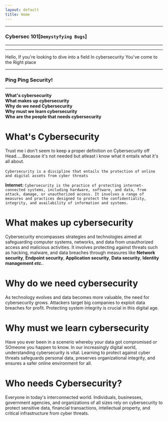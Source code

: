 ```yaml
---
layout: default
title: Home
---
```


* * *
### Cybersec 101[`Demystyfying Bugs`]
* * *
<hr>

Hello, If you're looking to dive into a field In cybersecurity You've come to the Right place

* * *
### Ping Ping Security!
* * *
**What's cybersecurity**<br/>
**What makes up cybersecurity**<br/>
**Why do we need Cybersecurity**<br/>
**Why must we learn cybersecurity**<br/>
**Who are the people that needs cybersecurity**

# What's Cybersecurity

Trust me i don't seem to keep a proper definition on Cybersecurity off Head.....Because it's not needed but atleast i know what it entails what it's all about.<br/><br/>
`Cybersecurity is a discipline that entails the protection of online and digital assets from cyber threats`<br>

**Internet:** `Cybersecurity is the practice of protecting internet-connected systems, including hardware, software, and data, from attack, damage, or unauthorized access. It involves a range of measures and practices designed to protect the confidentiality, integrity, and availability of information and systems.`

# What makes up cybersecurity

Cybersecurity encompasses strategies and technologies aimed at safeguarding computer systems, networks, and data from unauthorized access and malicious activities. It involves protecting against threats such as hacking, malware, and data breaches through measures like **Network security**, **Endpoint security**, **Application security**, **Data security**, **Identity management _etc._**.

# Why do we need cybersecurity

As technology evolves and data becomes more valuable, the need for cybersecurity grows. Attackers target big companies to exploit data breaches for profit. Protecting system integrity is crucial in this digital age.

# Why must we learn cybersecurity

Have you ever been in a scenerio whereby your data got compromised or SOmeone you happen to know. In our increasingly digital world, understanding cybersecurity is vital. Learning to protect against cyber threats safeguards personal data, preserves organizational integrity, and ensures a safer online environment for all.

# Who needs Cybersecurity?

Everyone in today's interconnected world. Individuals, businesses, government agencies, and organizations of all sizes rely on cybersecurity to protect sensitive data, financial transactions, intellectual property, and critical infrastructure from cyber threats.





